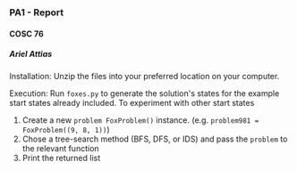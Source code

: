 ### PA1 - Report
#### COSC 76
##### Ariel Attias



Installation: Unzip the files into your preferred location on your computer.
 
 Execution: Run `foxes.py` to generate the solution's states for the example start states already included.
 To experiment with other start states
 1. Create a new `problem FoxProblem()` instance. (e.g. `problem981 = FoxProblem((9, 8, 1))`)
 2. Chose a tree-search method (BFS, DFS, or IDS) and pass the `problem` to the relevant function
 3. Print the returned list

  

